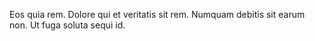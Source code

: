 Eos quia rem. Dolore qui et veritatis sit rem. Numquam debitis sit earum non. Ut fuga soluta sequi id.